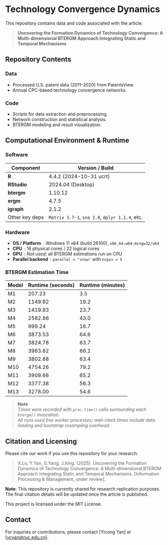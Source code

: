 # Technology Convergence Dynamics
This repository contains data and code associated with the article:
> **Uncovering the Formation Dynamics of Technology Convergence: A Multi-dimensional BTERGM Approach Integrating Static and Temporal Mechanisms**

## Repository Contents
### Data
- Processed U.S. patent data (2011–2020) from PatentsView.
- Annual CPC-based technology convergence networks.
### Code
- Scripts for data extraction and preprocessing.
- Network construction and statistical analysis.
- BTERGM modeling and result visualization.

## Computational Environment & Runtime
### Software
| Component | Version / Build |
|-----------|-----------------|
| **R** | 4.4.2 (2024-10-31 ucrt) |
| **RStudio** | 2024.04 (Desktop) |
| **btergm** | 1.10.12 |
| **ergm** | 4.7.5 |
| **igraph** | 2.1.2 |
| Other key deps | `Matrix 1.7-1`, `sna 2.8`, `dplyr 1.1.4`, etc.|

### Hardware
* **OS / Platform** : Windows 11 x64 (build 26100), `x86_64-w64-mingw32/x64`  
* **CPU** : 16 physical cores / 22 logical cores  
* **GPU** : _Not used_; all BTERGM estimations run on CPU  
* **Parallel backend** : `parallel = "snow"` with `ncpus = 5`

### BTERGM Estimation Time
| Model | Runtime (seconds) | Runtime (minutes) |
|-------|-------------------|-------------------|
| M1 | 207.23 | 3.5 |
| M2 | 1149.82 | 19.2 |
| M3 | 1419.83 | 23.7 |
| M4 | 2582.86 | 43.0 |
| M5 | 999.24 | 16.7 |
| M6 | 3873.53 | 64.6 |
| M7 | 3824.78 | 63.7 |
| M8 | 3963.82 | 66.1 |
| M9 | 3802.88 | 63.4 |
| M10 | 4754.26 | 79.2 |
| M11 | 3909.66 | 65.2 |
| M12 | 3377.38 | 56.3 |
| M13 | 3278.00 | 54.6 |

> **Note**   
> *Times were recorded with `proc.time()` calls surrounding each `btergm()` invocation.  
> All runs used five worker processes; wall-clock times include data loading and bootstrap resampling overhead.*

## Citation and Licensing
Please cite our work if you use this repository for your research:

> X.Lu, Y.Yan, G.Yang, J.Xing. (2025). Uncovering the Formation Dynamics of Technology Convergence: A Multi-dimensional BTERGM Approach Integrating Static and Temporal Mechanisms. [Information Processing & Management, under review].

**Note**: This repository is currently shared for research replication purposes. The final citation details will be updated once the article is published.

This project is licensed under the MIT License.

## Contact
For inquiries or contributions, please contact [Yicong Yan] at [ycyan@ruc.edu.cn].
